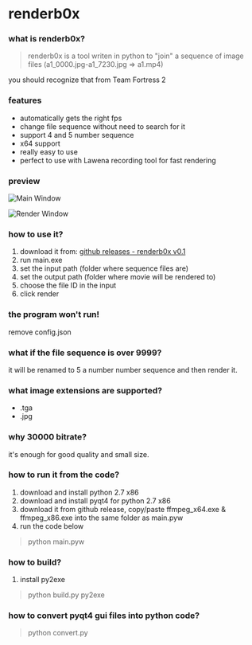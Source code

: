 # renderb0x

### what is renderb0x?
> renderb0x is a tool writen in python to "join" a sequence of image files (a1\_0000.jpg-a1\_7230.jpg => a1.mp4)

you should recognize that from Team Fortress 2

### features
* automatically gets the right fps
* change file sequence without need to search for it
* support 4 and 5 number sequence
* x64 support
* really easy to use
* perfect to use with Lawena recording tool for fast rendering

### preview

![Main Window](https://i.gyazo.com/66808eaa5f362c1f73e99f2738f19f24.png "Main Window")

![Render Window](https://i.gyazo.com/64edc52ae704406fb029dfbfe4dc5a92.png "Render Window")

### how to use it?
1. download it from: [github releases - renderb0x v0.1](https://github.com/sk1LLb0X/renderb0x/releases/download/0.1/renderb0x_0.1.rar)
2. run main.exe
3. set the input path (folder where sequence files are)
4. set the output path (folder where movie will be rendered to)
5. choose the file ID in the input
6. click render

### the program won't run!
remove config.json

### what if the file sequence is over 9999?
it will be renamed to 5 a number number sequence and then render it.

### what image extensions are supported?
* .tga
* .jpg

### why 30000 bitrate?
it's enough for good quality and small size.

### how to run it from the code?
1. download and install python 2.7 x86
2. download and install pyqt4 for python 2.7 x86
3. download it from github release, copy/paste ffmpeg_x64.exe & ffmpeg_x86.exe into the same folder as main.pyw
4. run the code below
 
>python main.pyw

### how to build?
1. install py2exe

>python build.py py2exe

### how to convert pyqt4 gui files into python code?
>python convert.py